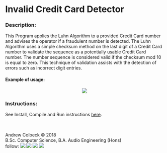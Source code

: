 # Invalid Credit Card Detector

### Description:
This Program applies the Luhn Algorithm to a provided Credit Card number and advises the operator if a fraudulent number is detected.  The Luhn Algorithm uses a simple checksum method on the last digit of a Credit Card number to validate the sequence as a potentially usable Credit Card number.  The number sequence is considered valid if the checksum mod 10 is equal to zero.  This technique of validation assists with the detection of errors such as incorrect digit entries.  <br>

#### Example of usage:
<p align="center">
<img src="https://gdurl.com/CuR5" >
</p>

### Instructions:
See Install, Compile and Run instructions [here](https://github.com/AndrewColbeck/ProgrammingNotes/wiki/C-Programming).<br>

<br><br>
Andrew Colbeck © 2018<br>
B.Sc. Computer Science, B.A. Audio Engineering (Hons)    <br>
follow: 
[<img src="https://gdurl.com/vYH5">](https://github.com/AndrewColbeck)
[<img src="https://gdurl.com/xpGoe">](https://www.facebook.com/andrewtcolbeck)
[<img src="https://gdurl.com/FGea">](https://www.youtube.com/channel/UCG9CXPHtEN6zEz-KmLGFT2A)
[<img src="https://gdurl.com/f8fuk">](https://www.linkedin.com/in/andrewcolbeck)
